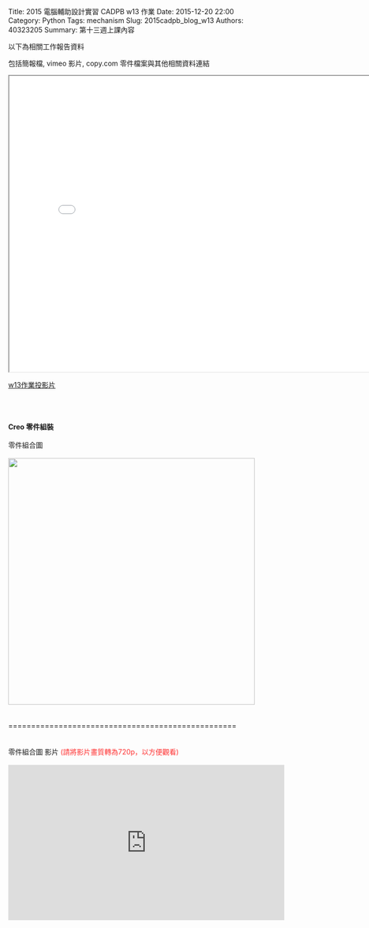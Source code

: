Title: 2015 電腦輔助設計實習 CADPB w13 作業
Date: 2015-12-20 22:00
Category: Python
Tags: mechanism
Slug: 2015cadpb_blog_w13
Authors: 40323205
Summary: 第十三週上課內容

以下為相關工作報告資料

包括簡報檔, vimeo 影片, copy.com 零件檔案與其他相關資料連結

<iframe src="cadp_w13_lecture.html" width="800" height="600"></iframe>

<p><a href="cadp_w13_lecture.html" target="_blank">w13作業投影片</a></p>
<br/>
<br/>
<br/>
<b>Creo 零件組裝</b>
<br/>
<br/>
零件組合圖
<br/><br/>
<img src="https://copy.com/JaV0VWD9wXPjxKXu" width="500" ></img>
<br/><br/><br/>
==================================================
<br/><br/><br/>
零件組合圖 影片 <font color="#FF3333">(請將影片畫質轉為720p，以方便觀看)</font>
<br/><br/><iframe width="560" height="315" src="https://www.youtube.com/embed/573jYMOXcSA" frameborder="0" allowfullscreen></iframe>